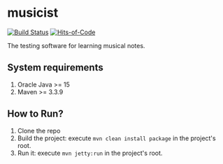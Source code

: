 # musicist
[![Build Status](https://travis-ci.org/aistomin/musicist.svg?branch=master)](https://travis-ci.org/aistomin/musicist)
[![Hits-of-Code](https://hitsofcode.com/github/aistomin/musicist)](https://hitsofcode.com/github/aistomin/musicist/view)

The testing software for learning musical notes.

## System requirements
1. Oracle Java >= 15
2. Maven >= 3.3.9

## How to Run?
1. Clone the repo
2. Build the project: execute ```mvn clean install package``` in the project's root.
2. Run it: execute ```mvn jetty:run``` in the project's root.

